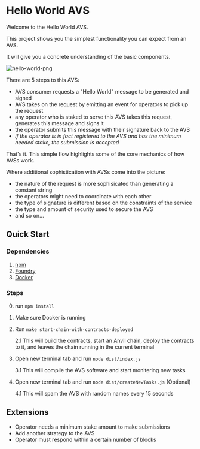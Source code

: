 # Hello World AVS

Welcome to the Hello World AVS.

This project shows you the simplest functionality you can expect from an AVS.

It will give you a concrete understanding of the basic components.

![hello-world-png](./assets/hello-world-diagram.png)

There are 5 steps to this AVS:

- AVS consumer requests a "Hello World" message to be generated and signed
- AVS takes on the request by emitting an event for operators to pick up the request
- any operator who is staked to serve this AVS takes this request, generates this message and signs it
- the operator submits this message with their signature back to the AVS
- _if the operator is in fact registered to the AVS and has the minimum needed stake, the submission is accepted_

That's it. This simple flow highlights some of the core mechanics of how AVSs work.

Where additional sophistication with AVSs come into the picture:

- the nature of the request is more sophisicated than generating a constant string
- the operators might need to coordinate with each other
- the type of signature is different based on the constraints of the service
- the type and amount of security used to secure the AVS
- and so on...

## Quick Start

### Dependencies

1. [npm](https://docs.npmjs.com/downloading-and-installing-node-js-and-npm)
2. [Foundry](https://getfoundry.sh/)
3. [Docker](https://www.docker.com/get-started/)

### Steps

0. run `npm install`
1. Make sure Docker is running
2. Run `make start-chain-with-contracts-deployed`

   2.1 This will build the contracts, start an Anvil chain, deploy the contracts to it, and leaves the chain running in the current terminal

3. Open new terminal tab and run `node dist/index.js`

   3.1 This will compile the AVS software and start monitering new tasks

4. Open new terminal tab and run `node dist/createNewTasks.js` (Optional)

   4.1 This will spam the AVS with random names every 15 seconds

## Extensions

- Operator needs a minimum stake amount to make submissions
- Add another strategy to the AVS
- Operator must respond within a certain number of blocks
